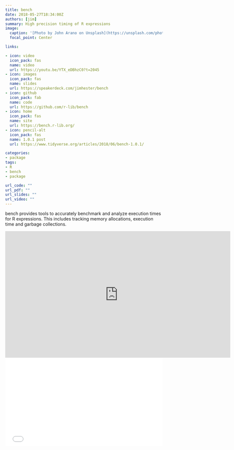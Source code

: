 ```yaml
---
title: bench
date: 2018-05-27T18:34:00Z
authors: [jim]
summary: High precision timing of R expressions
image:
  caption: '[Photo by John Arano on Unsplash](https://unsplash.com/photos/h4i9G-de7Po)'
  focal_point: Center

links:

- icon: video
  icon_pack: fas
  name: video
  url: https://youtu.be/YTX_eDBhzC0?t=2045
- icon: images
  icon_pack: fas
  name: slides
  url: https://speakerdeck.com/jimhester/bench
- icon: github
  icon_pack: fab
  name: code
  url: https://github.com/r-lib/bench
- icon: home
  icon_pack: fas
  name: site
  url: https://bench.r-lib.org/
- icon: pencil-alt
  icon_pack: fas
  name: 1.0.1 post
  url: https://www.tidyverse.org/articles/2018/06/bench-1.0.1/

categories:
- package
tags:
- R
- bench
- package

url_code: ""
url_pdf: ""
url_slides: ""
url_video: ""
---
```


bench provides tools to accurately benchmark and analyze execution times for R
expressions. This includes tracking memory allocations, execution time and
garbage collections.

<iframe width="720" height="405" src="https://www.youtube.com/embed/YTX_eDBhzC0?start=2045" frameborder="0" allow="accelerometer; autoplay; encrypted-media; gyroscope; picture-in-picture" allowfullscreen></iframe>

<div style="left: 0; width: 100%; height: 0; position: relative; padding-bottom: 56.1972%;"><iframe src="//speakerdeck.com/player/70f794a655aa42b09cfce4780fab8871" style="border: 0; top: 0; left: 0; width: 100%; height: 100%; position: absolute;" allowfullscreen scrolling="no" allow="encrypted-media"></iframe></div>

